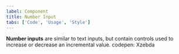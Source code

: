 ```yaml
---
label: Component
title: Number Input
tabs: ['Code', 'Usage', 'Style']
---
```


<page-intro>**Number inputs** are similar to text inputs, but contain controls used to increase or decrease an incremental value.</page-intro>
codepen: Xzebda
